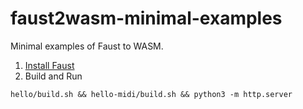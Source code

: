 # faust2wasm-minimal-examples

Minimal examples of Faust to WASM.

1. [Install Faust](http://faust.grame.fr/doc/manual/index.html#basic-faust-installation)
2. Build and Run

```
hello/build.sh && hello-midi/build.sh && python3 -m http.server
```
